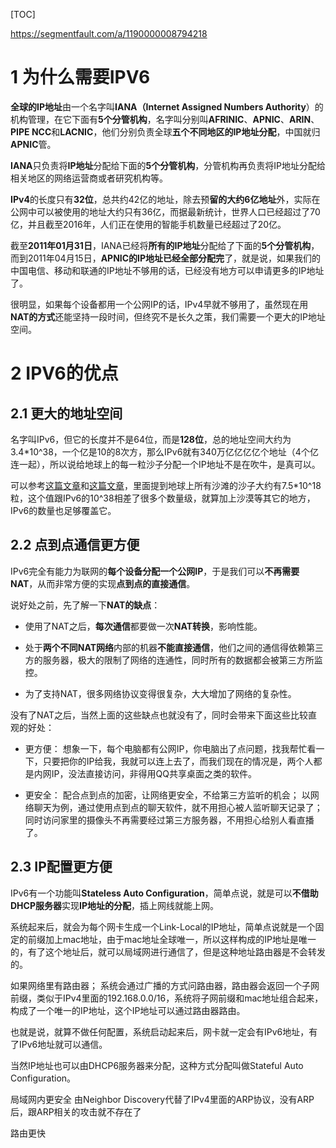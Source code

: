 [TOC]

https://segmentfault.com/a/1190000008794218

# 1 为什么需要IPV6

**全球的IP地址**由一个名字叫**IANA（Internet Assigned Numbers Authority**）的机构管理，在它下面有**5个分管机构**，名字叫分别叫**AFRINIC**、**APNIC**、**ARIN**、**PIPE NCC**和**LACNIC**，他们分别负责全球**五个不同地区的IP地址分配**，中国就归**APNIC**管。

**IANA**只负责将**IP地址**分配给下面的**5个分管机构**，分管机构再负责将IP地址分配给相关地区的网络运营商或者研究机构等。

**IPv4**的长度只有**32位**，总共约42亿的地址，除去预**留的大约6亿地址**外，实际在公网中可以被使用的地址大约只有36亿，而据最新统计，世界人口已经超过了70亿，并且截至2016年，人们正在使用的智能手机数量已经超过了20亿。

截至**2011年01月31日**，IANA已经将**所有的IP地址**分配给了下面的**5个分管机构**，而到2011年04月15日，**APNIC的IP地址已经全部分配完**了，就是说，如果我们的中国电信、移动和联通的IP地址不够用的话，已经没有地方可以申请更多的IP地址了。

很明显，如果每个设备都用一个公网IP的话，IPv4早就不够用了，虽然现在用**NAT的方式**还能坚持一段时间，但终究不是长久之策，我们需要一个更大的IP地址空间。

# 2 IPV6的优点

## 2.1 更大的地址空间

名字叫IPv6，但它的长度并不是64位，而是**128位**，总的地址空间大约为3.4*10^38，一个亿是10的8次方，那么IPv6就有340万亿亿亿亿个地址（4个亿连一起），所以说给地球上的每一粒沙子分配一个IP地址不是在吹牛，是真可以。

可以参考[这篇文章](https://itsnobody.wordpress.com/2012/02/17/how-many-addresses-can-ipv6-hold/)和[这篇文章](http://www.npr.org/sections/krulwich/2012/09/17/161096233/which-is-greater-the-number-of-sand-grains-on-earth-or-stars-in-the-sky)，里面提到地球上所有沙滩的沙子大约有7.5*10^18粒，这个值跟IPv6的10^38相差了很多个数量级，就算加上沙漠等其它的地方，IPv6的数量也足够覆盖它。

## 2.2 点到点通信更方便

IPv6完全有能力为联网的**每个设备分配一个公网IP**，于是我们可以**不再需要NAT**，从而非常方便的实现**点到点的直接通信**。

说好处之前，先了解一下**NAT的缺点**：

- 使用了NAT之后，**每次通信**都要做一次**NAT转换**，影响性能。

- 处于**两个不同NAT网络**内部的机器**不能直接通信**，他们之间的通信得依赖第三方的服务器，极大的限制了网络的连通性，同时所有的数据都会被第三方所监控。

- 为了支持NAT，很多网络协议变得很复杂，大大增加了网络的复杂性。

没有了NAT之后，当然上面的这些缺点也就没有了，同时会带来下面这些比较直观的好处：

- 更方便： 想象一下，每个电脑都有公网IP，你电脑出了点问题，找我帮忙看一下，只要把你的IP给我，我就可以连上去了，而我们现在的情况是，两个人都是内网IP，没法直接访问，非得用QQ共享桌面之类的软件。

- 更安全： 配合点到点的加密，让网络更安全，不给第三方监听的机会； 以网络聊天为例，通过使用点到点的聊天软件，就不用担心被人监听聊天记录了；同时访问家里的摄像头不再需要经过第三方服务器，不用担心给别人看直播了。

## 2.3 IP配置更方便

IPv6有一个功能叫**Stateless Auto Configuration**，简单点说，就是可以**不借助DHCP服务器**实现**IP地址的分配**，插上网线就能上网。

系统起来后，就会为每个网卡生成一个Link-Local的IP地址，简单点说就是一个固定的前缀加上mac地址，由于mac地址全球唯一，所以这样构成的IP地址是唯一的，有了这个地址后，就可以局域网进行通信了，但是这种地址路由器是不会转发的。

如果网络里有路由器； 系统会通过广播的方式问路由器，路由器会返回一个子网前缀，类似于IPv4里面的192.168.0.0/16，系统将子网前缀和mac地址组合起来，构成了一个唯一的IP地址，这个IP地址可以通过路由器路由。

也就是说，就算不做任何配置，系统启动起来后，网卡就一定会有IPv6地址，有了IPv6地址就可以通信。

当然IP地址也可以由DHCP6服务器来分配，这种方式分配叫做Stateful Auto Configuration。

局域网内更安全
由Neighbor Discovery代替了IPv4里面的ARP协议，没有ARP后，跟ARP相关的攻击就不存在了

路由更快
